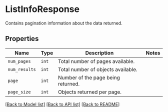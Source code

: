 # ListInfoResponse

Contains pagination information about the data returned.

## Properties
Name | Type | Description | Notes
------------ | ------------- | ------------- | -------------
| `num_pages` | ```int``` |  Total number of pages available.  |  |
| `num_results` | ```int``` |  Total number of objects available.  |  |
| `page` | ```int``` |  Number of the page being returned.  |  |
| `page_size` | ```int``` |  Objects returned per page.  |  |

[[Back to Model list]](../README.md#documentation-for-models) [[Back to API list]](../README.md#documentation-for-api-endpoints) [[Back to README]](../README.md)


